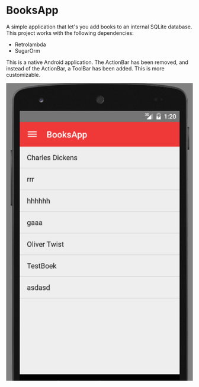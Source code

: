 # BooksApp
A simple application that let's you add books to an internal SQLite database. This project works with the following dependencies:

- Retrolambda
- SugarOrm

This is a native Android application. The ActionBar has been removed, and instead of the ActionBar, a ToolBar has been added. This is more customizable.

![Screenshot of the BooksApp](https://github.com/jacksierkstra/BooksApp/blob/master/screenshot.png)
